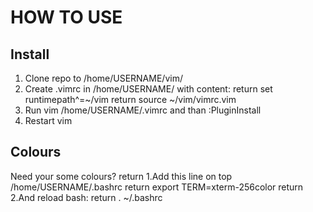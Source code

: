 HOW TO USE
==========

Install
-------
1. Clone repo to /home/USERNAME/vim/
2. Create .vimrc in /home/USERNAME/ with content:   return
set runtimepath^=~/vim   return
source ~/vim/vimrc.vim
3. Run vim /home/USERNAME/.vimrc and than :PluginInstall
4. Restart vim

Colours
------
Need your some colours?   return 
1.Add this line on top /home/USERNAME/.bashrc   return
export TERM=xterm-256color   return
2.And reload bash:   return
. ~/.bashrc

